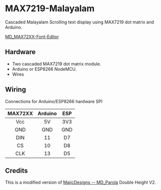 # MAX7219-Malayalam

 Cascaded Malayalam Scrolling text display using MAX7219 dot matrix and Arduino.

[MD_MAX72XX-Font-Editor](https://pjrp.github.io/MDParolaFontEditor)

## Hardware
* Two cascaded MAX7219 dot matrix module.
* Arduino or ESP8266 NodeMCU.
* Wires

## Wiring
Connections for Arduino/ESP8266 hardware SPI

| MAX72XX | Arduino | ESP
|:-------:|:-------:|:----:
| Vcc     | 5V      | 3V3
| GND     | GND     | GND 
| DIN     | 11      | D7 
| CS      | 10      | D8 
| CLK     | 13      | D5

## Credits
This is a modified version of [MajicDesigns -- MD_Parola](https://github.com/MajicDesigns/MD_Parola/tree/master/examples/Parola_Double_Height_v2) Double Height V2.
